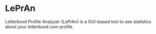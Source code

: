 # LePrAn
Letterboxd Profile Analyzer (LePrAn) is a GUI-based tool to see statistics about your letterboxd.com profile.
